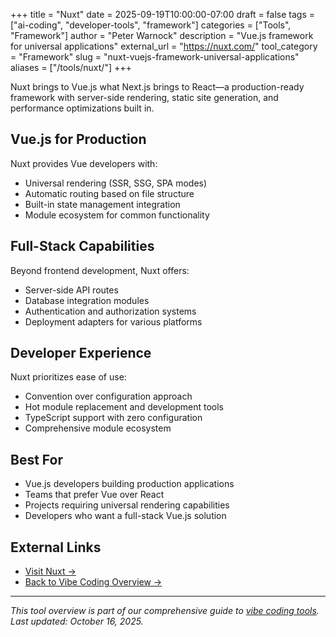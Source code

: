+++
title = "Nuxt"
date = 2025-09-19T10:00:00-07:00
draft = false
tags = ["ai-coding", "developer-tools", "framework"]
categories = ["Tools", "Framework"]
author = "Peter Warnock"
description = "Vue.js framework for universal applications"
external_url = "https://nuxt.com/"
tool_category = "Framework"
slug = "nuxt-vuejs-framework-universal-applications"
aliases = ["/tools/nuxt/"]
+++

Nuxt brings to Vue.js what Next.js brings to React—a production-ready framework with server-side rendering, static site generation, and performance optimizations built in.

## Vue.js for Production

Nuxt provides Vue developers with:
- Universal rendering (SSR, SSG, SPA modes)
- Automatic routing based on file structure
- Built-in state management integration
- Module ecosystem for common functionality

## Full-Stack Capabilities

Beyond frontend development, Nuxt offers:
- Server-side API routes
- Database integration modules
- Authentication and authorization systems
- Deployment adapters for various platforms

## Developer Experience

Nuxt prioritizes ease of use:
- Convention over configuration approach
- Hot module replacement and development tools
- TypeScript support with zero configuration
- Comprehensive module ecosystem

## Best For

- Vue.js developers building production applications
- Teams that prefer Vue over React
- Projects requiring universal rendering capabilities
- Developers who want a full-stack Vue.js solution

## External Links

- [Visit Nuxt →](https://nuxt.com/)
- [Back to Vibe Coding Overview →](/posts/vibe-coding-revolution/)

---

*This tool overview is part of our comprehensive guide to [vibe coding tools](/posts/vibe-coding-revolution/). Last updated: October 16, 2025.*
